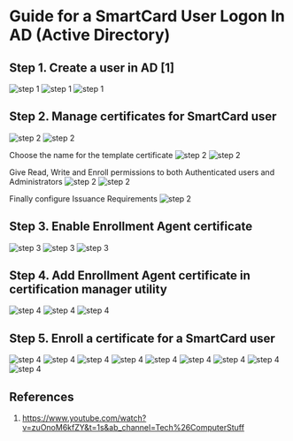 # Guide for a SmartCard User Logon In AD (Active Directory)

## Step 1. Create a user in AD [1]
![step 1](pics/createUser1.png)
![step 1](pics/createUser2.png)
![step 1](pics/createUser3.png)

## Step 2. Manage certificates for SmartCard user
![step 2](pics/pic1.png)
![step 2](pics/pic2.png)

Choose the name for the template certificate
![step 2](pics/pic3.png)
![step 2](pics/pic4.png)

Give Read, Write and Enroll permissions to both Authenticated users and Administrators
![step 2](pics/pic5.png)
![step 2](pics/pic6.png)

Finally configure Issuance Requirements
![step 2](pics/pic7.png)

## Step 3. Enable Enrollment Agent certificate 
![step 3](pics/pic8.png)
![step 3](pics/pic9.png)
![step 3](pics/pic10.png)


## Step 4. Add Enrollment Agent certificate in certification manager utility  
![step 4](pics/CertificateEnrollment/pic1.png)
![step 4](pics/CertificateEnrollment/pic2.png)
![step 4](pics/CertificateEnrollment/pic3.png)

## Step 5. Enroll a certificate for a SmartCard user  
![step 4](pics/CertificateEnrollment/pic4.png)
![step 4](pics/CertificateEnrollment/pic5.png)
![step 4](pics/CertificateEnrollment/pic6.png)
![step 4](pics/CertificateEnrollment/pic7.png)
![step 4](pics/CertificateEnrollment/pic8.png)
![step 4](pics/CertificateEnrollment/pic9.png)
![step 4](pics/CertificateEnrollment/pic10.png)
![step 4](pics/CertificateEnrollment/pic11.png)
![step 4](pics/CertificateEnrollment/pic12.png)







## References

1. https://www.youtube.com/watch?v=zuOnoM6kfZY&t=1s&ab_channel=Tech%26ComputerStuff